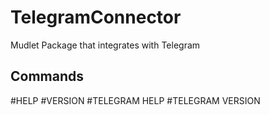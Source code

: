 # TelegramConnector
Mudlet Package that integrates with Telegram

## Commands

\#HELP
\#VERSION
\#TELEGRAM HELP
\#TELEGRAM VERSION

